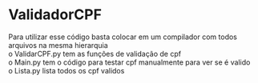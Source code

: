 # ValidadorCPF
Para utilizar esse código basta colocar em um compilador com todos arquivos na mesma hierarquia                                                    
o ValidarCPF.py tem as funções de validação de cpf                                                                                                                  
o Main.py tem o código para testar cpf manualmente para ver se é valido                                                                                     
o Lista.py lista todos os cpf validos

